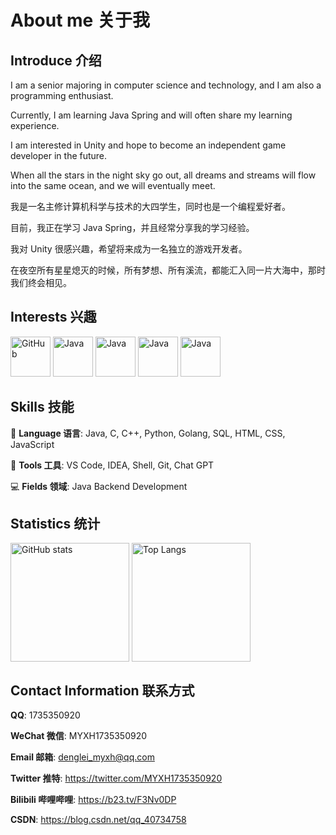 <!--
**MYXHcode/MYXHcode** is a ✨ _special_ ✨ repository because its `README.md` (this file) appears on your GitHub profile.

Here are some ideas to get you started:

- 🔭 I’m currently working on ...
- 🌱 I’m currently learning ...
- 👯 I’m looking to collaborate on ...
- 🤔 I’m looking for help with ...
- 💬 Ask me about ...
- 📫 How to reach me: ...
- 😄 Pronouns: ...
- ⚡ Fun fact: ...
-->

# About me 关于我

## Introduce 介绍

I am a senior majoring in computer science and technology, and I am also a programming enthusiast.

Currently, I am learning Java Spring and will often share my learning experience.

I am interested in Unity and hope to become an independent game developer in the future.

When all the stars in the night sky go out, all dreams and streams will flow into the same ocean, and we will eventually meet.

我是一名主修计算机科学与技术的大四学生，同时也是一个编程爱好者。

目前，我正在学习 Java Spring，并且经常分享我的学习经验。

我对 Unity 很感兴趣，希望将来成为一名独立的游戏开发者。

在夜空所有星星熄灭的时候，所有梦想、所有溪流，都能汇入同一片大海中，那时我们终会相见。

## Interests 兴趣

<p align="left">
    <img src="https://img-blog.csdnimg.cn/a5b9d3773be94b2bb95026d34c393e98.png" alt="GitHub" height="64px">
    <img src="https://img-blog.csdnimg.cn/a69dcbb642284f02bcc86e3a9f0ea166.png" alt="Java" height="64px">
    <img src="https://img-blog.csdnimg.cn/c3a27f96c4094f9f970827aa286767e0.png" alt="Java" height="64px">
    <img src="https://img-blog.csdnimg.cn/48cdf5a66099488591a84e98a34a368b.png" alt="Java" height="64px">
    <img src="https://img-blog.csdnimg.cn/a2310fd002a74826bbddd1cf043445c6.png" alt="Java" height="64px">
</p>

## Skills 技能

🤖 **Language 语言**: Java, C, C++, Python, Golang, SQL, HTML, CSS, JavaScript

🔨 **Tools 工具**: VS Code, IDEA, Shell, Git, Chat GPT

💻 **Fields 领域**: Java Backend Development

## Statistics 统计　

<p align="left">
    <img height="190px" src="https://github-readme-stats.vercel.app/api?username=MYXHcode&count_private=true&theme=dark&show_icons=true&line_height=24" alt="GitHub stats" align = "center"/>
    <img height="190px" src="https://github-readme-stats.vercel.app/api/top-langs/?username=MYXHcode&theme=dark&layout=donut" alt="Top Langs" align = "center"/>
</p>

## Contact Information 联系方式

**QQ**: 1735350920

**WeChat 微信**: MYXH1735350920

**Email 邮箱**: denglei_myxh@qq.com

**Twitter 推特**: https://twitter.com/MYXH1735350920

**Bilibili 哔哩哔哩**: https://b23.tv/F3Nv0DP

**CSDN**: https://blog.csdn.net/qq_40734758
